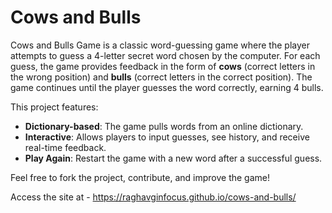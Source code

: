 # Cows and Bulls

Cows and Bulls Game is a classic word-guessing game where the player attempts to guess a 4-letter secret word chosen by the computer. For each guess, the game provides feedback in the form of **cows** (correct letters in the wrong position) and **bulls** (correct letters in the correct position). The game continues until the player guesses the word correctly, earning 4 bulls.

This project features:

- **Dictionary-based**: The game pulls words from an online dictionary.
- **Interactive**: Allows players to input guesses, see history, and receive real-time feedback.
- **Play Again**: Restart the game with a new word after a successful guess.

Feel free to fork the project, contribute, and improve the game!

Access the site at - https://raghavginfocus.github.io/cows-and-bulls/

